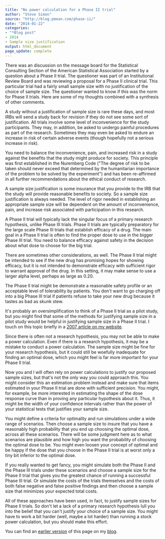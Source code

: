 ```yaml
---
title: "No power calculation for a Phase II trial"
author: "Steve Simon"
source: "http://blog.pmean.com/phase-ii/"
date: "2014-01-22"
categories:
- "*Blog post"
- 2014
- Sample size justification
output: html_document
page_update: complete
---
```


There was an discussion on the message board for the Statistical Consulting Section of the American Statistical Association started by a question about a Phase II trial. The questioner was part of an Institutional Review Board and was reviewing a proposal for a Phase II clinical trial. This particular trial had a fairly small sample size with no justification of the choice of sample size. The questioner wanted to know if this was the norm for Phase II trials. Here are some of my thoughts combined with a synthesis of other comments.

<!---More--->

A study without a justification of sample size is rare these days, and most IRBs will send a study back for revision if they do not see some sort of justification. All trials involve some level of inconvenience for the study participants. They may, in addition, be asked to undergo painful procedures as part of the research. Sometimes they may even be asked to endure an increase in risk of certain adverse events (though hopefully not a serious increase in risk).

You need to balance the inconvenience, pain, and increased risk in a study against the benefits that the study might produce for society. This principle was first established in the Nuremberg Code ("The degree of risk to be taken should never exceed that determined by the humanitarian importance of the problem to be solved by the experiment") and has been re-affirmed in all further recommendations about the ethical conduct of research.

A sample size justification is some insurance that you provide to the IRB that the study will provide reasonable benefits to society. So a sample size justification is always needed. The level of rigor needed in establishing an appropriate sample size will be dependent on the amount of inconvenience, pain, and increase risk associated with participation in this research.

A Phase II trial will typically lack the singular focus of a primary research hypothesis, unlike Phase III trials. Phase II trials are typically preparatory for the large scale Phase III trials that establish efficacy of a drug. The main goal in a Phase II trial is often to find the proper dose to use in the bigger Phase III trial. You need to balance efficacy against safety in the decision about what dose to choose for the big trial.

There are sometimes other considerations, as well. The Phase II trial might be intended to see if the new drug has promising hopes for showing efficacy, but it is not intended to demonstrate efficacy with sufficient rigor to warrant approval of the drug. In this setting, it may make sense to use a larger alpha level, perhaps as large as 0.20.

The Phase II trial might be demonstrate a reasonable safety profile or an acceptable level of tolerability by patients. You don't want to go charging off into a big Phase III trial if patients refuse to take your new drug because it tastes as bad as skunk stew.

It's probably an oversimplification to think of a Phase II trial as a pilot study, but you might find that some of the methods for justifying sample size in a pilot study would be helpful in justifying sample size in a Phase II trial. I touch on this topic briefly in a [2007 article on my website][sim3].

Since there is often not a research hypothesis, you may not be able to make a power calculation. Even if there is a research hypothesis, it may be a mistake to conduct a power calculation. The sample size might be fine for your research hypothesis, but it could still be woefully inadequate for finding an optimal dose, which you might feel is far more important for your Phase II trial.

Now you and I will often rely on power calculations to justify our proposed sample sizes, but that's not the only way you could approach this. You might consider this an estimation problem instead and make sure that items estimated in your Phase II trial are done with sufficient precision. You might, for example, be more interested in estimating the shape of the dose response curve than in proving any particular hypothesis about it. Thus, it might be the width of your confidence intervals rather than the power of your statistical tests that justifies your sample size.

You might define a criteria for optimality and run simulations under a wide range of scenarios. Then choose a sample size to insure that you have a reasonably high probability that you end up choosing the optimal dose, across all these scenarios. There will be some judgment here as to what scenarios are plausible and how high you want the probability of choosing the optimal dose to be. You might even loosen your concept of optimal and be happy if the dose that you choose in the Phase II trial is at worst only a tiny bit inferior to the optimal dose.

If you really wanted to get fancy, you might simulate both the Phase II and the Phase III trials under these scenarios and choose a sample size for the Phase II trial that gives you the greatest chance of running a successful Phase III trial. Or simulate the costs of the trials themselves and the costs of both false negative and false positive findings and then choose a sample size that minimizes your expected total costs.

All of these approaches have been used, in fact, to justify sample sizes for Phase II trials. So don't let a lack of a primary research hypothesis lull you into the belief that you can't justify your choice of a sample size. You might have to work a bit harder (well, maybe a lot harder) than running a stock power calculation, but you should make this effort.

You can find an [earlier version][sim1] of this page on my [blog][sim2].

[sim1]: http://blog.pmean.com/phase-ii/
[sim2]: http://blog.pmean.com

[sim3]: http://new.pmean.com/irb-review-pilot.html
